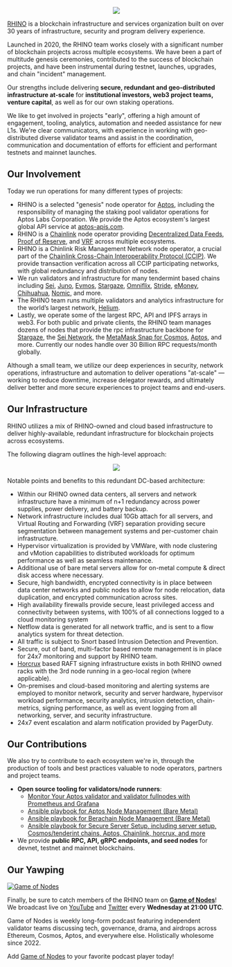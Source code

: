 <p align="center">
  <img src="https://snapshots.rhinostake.com/rhinoshare/twitter_header.jpg" />
</p>

[RHINO](https://rhinostake.com) is a blockchain infrastructure and services organization built on over 30 years of infrastructure, security and program delivery experience.

Launched in 2020, the RHINO team works closely with a significant number of blockchain projects across multiple ecosystems. We have been a part of multitude genesis ceremonies, contributed to the success of blockchain projects, and have been instrumental during testnet, launches, upgrades, and chain "incident" management.

Our strengths include delivering **secure, redundant and geo-distributed infrastructure at-scale** for **institutional investors, web3 project teams, venture capital**, as well as for our own staking operations.

We like to get involved in projects "early", offering a high amount of engagement, tooling, analytics, automation and needed assistance for new L1s. We're clear communicators, with experience in working with geo-distributed diverse validator teams and assist in the coordination, communication and documentation of efforts for efficient and performant testnets and mainnet launches.

## Our Involvement

Today we run operations for many different types of projects:

- RHINO is a selected "genesis" node operator for [Aptos](https://aptoslabs.com/), including the responsibility of managing the staking pool validator operations for Aptos Labs Corporation. We provide the Aptos ecosystem's largest global API service at [aptos-apis.com](https://aptos-apis.com).
- RHINO is a [Chainlink](https://chain.link/) node operator providing [Decentralized Data Feeds](https://chain.link/data-feeds), [Proof of Reserve](https://chain.link/proof-of-reserve), and [VRF](https://chain.link/vrf) across multiple ecosystems.
- RHINO is a Chinlink Risk Management Network node operator, a crucial part of the [Chainlink Cross-Chain Interoperability Protocol (CCIP)](https://chain.link/cross-chain). We provide transaction verification across all CCIP participating networks, with global redundancy and distribution of nodes.
- We run validators and infrastructure for many tendermint based chains including [Sei](https://www.mintscan.io/sei/validators/seivaloper146m089lq8mkqw6w0mmlhxz6247g2taha89at74), [Juno](https://www.mintscan.io/juno/validators/junovaloper166r5ylkp70xe0ysq2hjxn26m4q9vfn8q3lv46c), [Evmos](https://www.mintscan.io/evmos/validators/evmosvaloper1vrruadnv4glvjze923m9rjaq96fyzks6egmspz), [Stargaze](https://www.mintscan.io/stargaze/validators/starsvaloper1xru87608vdps23q4s79006lcsm0tfxcl4juuy5), [Omniflix](https://www.mintscan.io/omniflix/validators/omniflixvaloper1kwrz43n3u7ha6a4k6rndxdw3rt2rw6us2jqet2), [Stride](https://www.mintscan.io/stride/validators/stridevaloper1x6vpftuzdy44uxpsumhr8sxyapth8nf5crq6sy), [eMoney](https://www.mintscan.io/emoney/validators/emoneyvaloper1ght4t8sf4xv4eyma2su7evvdfcx0w89kaphfnk), [Chihuahua](https://www.mintscan.io/chihuahua/validators/chihuahuavaloper14wgwtldstxfp93tcvgkdulpje3mn5u2pum7xsl), [Nomic](https://app.nomic.io/#/staking), and more.
- The RHINO team runs multiple validators and analytics infrastructure for the world’s largest network, [Helium](https://www.helium.com/).
- Lastly, we operate some of the largest RPC, API and IPFS arrays in web3. For both public and private clients, the RHINO team manages dozens of nodes that provide the rpc infrastructure backbone for [Stargaze](https://stargaze.zone), the [Sei Network](https://app.sei.io/), the [MetaMask Snap for Cosmos](https://github.com/cosmos/snap), [Aptos](https://aptos-apis.com), and more. Currently our nodes handle over 30 Billion RPC requests/month globally.

Although a small team, we utilize our deep experiences in security, network operations, infrastructure and automation to deliver operations "at-scale" &mdash; working to reduce downtime, increase delegator rewards, and ultimately deliver better and more secure experiences to project teams and end-users.

## Our Infrastructure

RHINO utilizes a mix of RHINO-owned and cloud based infrastructure to deliver highly-available, redundant infrastructure for blockchain projects across ecosystems.

The following diagram outlines the high-level approach:

<p align="center">
  <img src="https://grabup.teamhim.com/achievement-precedentable-greekery-meschantly.png" />
</p>

Notable points and benefits to this redundant DC-based architecture:

- Within our RHINO owned data centers, all servers and network infrastructure have a minimum of n+1 redundancy across power supplies, power delivery, and battery backup.
- Network infrastructure includes dual 10Gb attach for all servers, and Virtual Routing and Forwarding (VRF) separation providing secure segmentation between management systems and per-customer chain infrastructure.
- Hypervisor virtualization is provided by VMWare, with node clustering and vMotion capabilities to distributed workloads for optimum performance as well as seamless maintenance.
- Additional use of bare metal servers allow for on-metal compute & direct disk access where necessary.
- Secure, high bandwidth, encrypted connectivity is in place between data center networks and public nodes to allow for node relocation, data duplication, and encrypted communication across sites.
- High availability firewalls provide secure, least privileged access and connectivity between systems, with 100% of all connections logged to a cloud monitoring system
- Netflow data is generated for all network traffic, and is sent to a flow analytics system for threat detection.
- All traffic is subject to Snort based Intrusion Detection and Prevention.
- Secure, out of band, multi-factor based remote management is in place for 24x7 monitoring and support by RHINO team.
- [Horcrux](https://github.com/strangelove-ventures/horcrux) based RAFT signing infrastructure exists in both RHINO owned racks with the 3rd node running in a geo-local region (where applicable).
- On-premises and cloud-based monitoring and alerting systems are employed to monitor network, security and server hardware, hypervisor workload performance, security analytics, intrusion detection, chain-metrics, signing performance, as well as event logging from all networking, server, and security infrastructure.
- 24x7 event escalation and alarm notification provided by PagerDuty.

## Our Contributions

We also try to contribute to each ecosystem we're in, through the production of tools and best practices valuable to node operators, partners and project teams.

- **Open source tooling for validators/node runners**:
  - [Monitor Your Aptos validator and validator fullnodes with Prometheus and Grafana](https://github.com/RhinoStake/aptos_monitoring)
  - [Ansible playbook for Aptos Node Management (Bare Metal)](https://github.com/RhinoStake/ansible-aptos)
  - [Ansible playbook for Berachain Node Management (Bare Metal)](https://github.com/RhinoStake/ansible-berachain)
  - [Ansible playbook for Secure Server Setup, including server setup, Cosmos/tenderint chains, Aptos, Chainlink, horcrux, and more](https://github.com/RhinoStake/secure-server-setup-ansible)
- We provide **public RPC, API, gRPC endpoints, and seed nodes** for devnet, testnet and mainnet blockchains.

## Our Yawping

[![Game of Nodes](https://grabup.teamhim.com/seminormal-talukas-inscenation-sidewise.png)](https://rss.com/podcasts/game-of-nodes/)

Finally, be sure to catch members of the RHINO team on **[Game of Nodes](https://twitter.com/gameofnodes_)**! We broadcast live on [YouTube](https://www.youtube.com/channel/UCWsyvi27z0i2bmOyBw1MAKA/videos?reload=9) and [Twitter](https://twitter.com/gameofnodes_) every **Wednesday at 21:00 UTC**.

Game of Nodes is weekly long-form podcast featuring independent validator teams discussing tech, governance, drama, and airdrops across Ethereum, Cosmos, Aptos, and everywhere else. Holistically wholesome since 2022.

Add [Game of Nodes](https://rss.com/podcasts/game-of-nodes/) to your favorite podcast player today!
